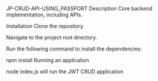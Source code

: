 JP-CRUD-API-USING_PASSPORT
Description Core backend implementation, including APIs.

Installation Clone the repository.

Navigate to the project root directory.

Run the following command to install the dependencies:

npm install Running an application 


node index.js will run the JWT CRUD application
